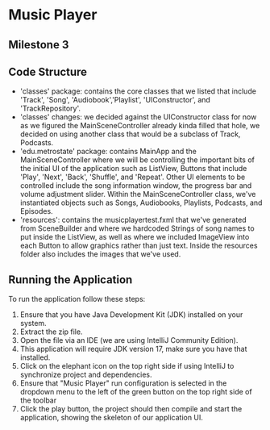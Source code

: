 # Music Player
## Milestone 3
## Code Structure
- 'classes' package: contains the core classes that we listed that include 'Track', 'Song', 'Audiobook','Playlist', 'UIConstructor', and 'TrackRepository'.
- 'classes' changes: we decided against the UIConstructor class for now as we figured the MainSceneController already kinda filled that hole, we decided on using another class that would be a subclass of Track, Podcasts.
- 'edu.metrostate' package: contains MainApp and the MainSceneController where we will be controlling the important bits of the initial UI of the application such as ListView, Buttons that include 'Play', 'Next', 'Back', 'Shuffle', and 'Repeat'. Other UI elements to be controlled include the song information window, the progress bar and volume adjustment slider. Within the MainSceneController class, we've instantiated objects such as Songs, Audiobooks, Playlists, Podcasts, and Episodes.
- 'resources': contains the musicplayertest.fxml that we've generated from SceneBuilder and where we hardcoded Strings of song names to put inside the ListView, as well as where we included ImageView into each Button to allow graphics rather than just text. Inside the resources folder also includes the images that we've used.

## Running the Application
To run the application follow these steps:

1. Ensure that you have Java Development Kit (JDK) installed on your system.
2. Extract the zip file.
3. Open the file via an IDE (we are using IntelliJ Community Edition).
4. This application will require JDK version 17, make sure you have that installed.
5. Click on the elephant icon on the top right side if using IntelliJ to synchronize project and dependencies.
6. Ensure that "Music Player" run configuration is selected in the dropdown menu to the left of the green button on the top right side of the toolbar
7. Click the play button, the project should then compile and start the application, showing the skeleton of our application UI.